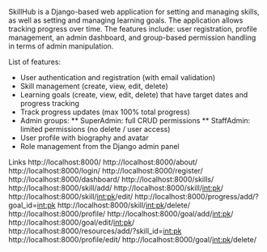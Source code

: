 
SkillHub is a Django-based web application for setting and managing skills, as well as setting and managing learning goals.
The application allows tracking progress over time. 
The features include: user registration, profile management, an admin dashboard, and group-based permission handling in terms of admin manipulation.

List of features:
* User authentication and registration (with email validation)
* Skill management (create, view, edit, delete)
* Learning goals (create, view, edit, delete) that have target dates and progress tracking
* Track progress updates (max 100% total progress)
* Admin groups:
  ** SuperAdmin: full CRUD permissions
  ** StaffAdmin: limited permissions (no delete / user access)
* User profile with biography and avatar
* Role management from the Django admin panel


Links
http://localhost:8000/
http://localhost:8000/about/
http://localhost:8000/login/
http://localhost:8000/register/
http://localhost:8000/dashboard/
http://localhost:8000/skills/
http://localhost:8000/skill/add/
http://localhost:8000/skill/<int:pk>/
http://localhost:8000/skill/<int:pk>/edit/
http://localhost:8000/progress/add/?goal_id=<int:pk>
http://localhost:8000/skill/<int:pk>/delete/
http://localhost:8000/profile/
http://localhost:8000/goal/add/<int:pk>/
http://localhost:8000/goal/edit/<int:pk>/
http://localhost:8000/resources/add/?skill_id=<int:pk>
http://localhost:8000/profile/edit/
http://localhost:8000/goal/<int:pk>/delete/